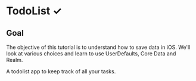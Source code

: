 
# TodoList ✓

## Goal

The objective of this tutorial is to understand how to save data in iOS. We'll look at various choices and learn to use UserDefaults, Core Data and Realm.



A todolist app to keep track of all your tasks.

